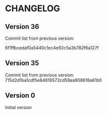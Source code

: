 # CHANGELOG

## Version 36

Commit list from previous version:

6f1ffbcedaf0a5440c1ec4e92c5a3b782f6a127f


## Version 35

Commit list from previous version:
715d2d1ba1cdf5e84619572cd59aa908618a61b0


## Version 0

Initial version